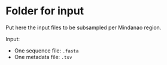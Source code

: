 # Folder for input
Put here the input files to be subsampled per Mindanao region.

Input:

* One sequence file: `.fasta`
* One metadata file: `.tsv`
